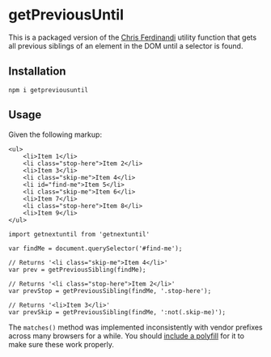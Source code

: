 # getPreviousUntil
This is a packaged version of the [Chris Ferdinandi](https://gomakethings.com) utility function that gets all previous siblings of an element in the DOM until a selector is found.

## Installation
```
npm i getpreviousuntil
```

## Usage
Given the following markup:
```
<ul>
	<li>Item 1</li>
	<li class="stop-here">Item 2</li>
	<li>Item 3</li>
	<li class="skip-me">Item 4</li>
	<li id="find-me">Item 5</li>
	<li class="skip-me">Item 6</li>
	<li>Item 7</li>
	<li class="stop-here">Item 8</li>
	<li>Item 9</li>
</ul>
```

```
import getnextuntil from 'getnextuntil'

var findMe = document.querySelector('#find-me');

// Returns '<li class="skip-me">Item 4</li>'
var prev = getPreviousSibling(findMe);

// Returns '<li class="stop-here">Item 2</li>'
var prevStop = getPreviousSibling(findMe, '.stop-here');

// Returns '<li>Item 3</li>'
var prevSkip = getPreviousSibling(findMe, ':not(.skip-me)');
```

The `matches()` method was implemented inconsistently with vendor prefixes across many browsers for a while. You should [include a polyfill](https://vanillajstoolkit.com/polyfills/matches/) for it to make sure these work properly.